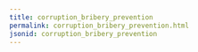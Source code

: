 ```yaml
---
title: corruption_bribery_prevention
permalink: corruption_bribery_prevention.html
jsonid: corruption_bribery_prevention
---
```


